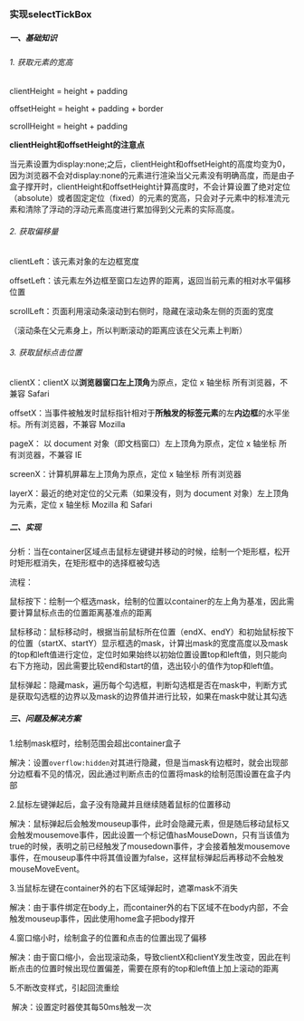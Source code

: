 ### 实现selectTickBox

##### 一、基础知识

###### 1. 获取元素的宽高

clientHeight = height + padding

offsetHeight = height + padding + border

scrollHeight = height + padding



**clientHeight和offsetHeight的注意点**

​		当元素设置为display:none;之后，clientHeight和offsetHeight的高度均变为0，因为浏览器不会对display:none的元素进行渲染
​		当父元素没有明确高度，而是由子盒子撑开时，clientHeight和offsetHeight计算高度时，不会计算设置了绝对定位（absolute）或者固定定位（fixed）的元素的宽高，只会对子元素中的标准流元素和清除了浮动的浮动元素高度进行累加得到父元素的实际高度。



###### 2. 获取偏移量

clientLeft：该元素对象的左边框宽度

offsetLeft：该元素左外边框至窗口左边界的距离，返回当前元素的相对水平偏移位置

scrollLeft：页面利用滚动条滚动到右侧时，隐藏在滚动条左侧的页面的宽度

（滚动条在父元素身上，所以判断滚动的距离应该在父元素上判断）



###### 3. 获取鼠标点击位置

clientX：clientX  以**浏览器窗口左上顶角**为原点，定位 x 轴坐标  所有浏览器，不兼容 Safari

offsetX：当事件被触发时鼠标指针相对于**所触发的标签元素**的左**内边框**的水平坐标。所有浏览器，不兼容 Mozilla

pageX： 以 document 对象（即文档窗口）左上顶角为原点，定位 x 轴坐标  所有浏览器，不兼容 IE

screenX：计算机屏幕左上顶角为原点，定位 x 轴坐标  所有浏览器

layerX：最近的绝对定位的父元素（如果没有，则为 document 对象）左上顶角为元素，定位 x 轴坐标  Mozilla 和 Safari



##### 二、实现

分析：当在container区域点击鼠标左键键并移动的时候，绘制一个矩形框，松开时矩形框消失，在矩形框中的选择框被勾选

流程：

​		鼠标按下：绘制一个框选mask，绘制的位置以container的左上角为基准，因此需要计算鼠标点击的位置距离基准点的距离

​		鼠标移动：鼠标移动时，根据当前鼠标所在位置（endX、endY）和初始鼠标按下的位置（startX、startY）显示框选的mask，计算出mask的宽度高度以及mask的top和left值进行定位，定位时如果始终以初始位置设置top和left值，则只能向右下方拖动，因此需要比较end和start的值，选出较小的值作为top和left值。

​		鼠标弹起：隐藏mask，遍历每个勾选框，判断勾选框是否在mask中，判断方式是获取勾选框的边界以及mask的边界值并进行比较，如果在mask中就让其勾选



##### 三、问题及解决方案

1.绘制mask框时，绘制范围会超出container盒子

​	解决：设置`overflow:hidden`对其进行隐藏，但是当mask有边框时，就会出现部分边框看不见的情况，因此通过判断点击的位置将mask的绘制范围设置在盒子内部



2.鼠标左键弹起后，盒子没有隐藏并且继续随着鼠标的位置移动

​	解决：鼠标弹起后会触发mouseup事件，此时会隐藏元素，但是随后移动鼠标又会触发mousemove事件，因此设置一个标记值hasMouseDown，只有当该值为true的时候，表明之前已经触发了mousedown事件，才会接着触发mousemove事件，在mouseup事件中将其值设置为false，这样鼠标弹起后再移动不会触发mouseMoveEvent。



3.当鼠标左键在container外的右下区域弹起时，遮罩mask不消失

​	解决：由于事件绑定在body上，而container外的右下区域不在body内部，不会触发mouseup事件，因此使用home盒子把body撑开



4.窗口缩小时，绘制盒子的位置和点击的位置出现了偏移

​	解决：由于窗口缩小，会出现滚动条，导致clientX和clientY发生改变，因此在判断点击的位置时候出现位置偏差，需要在原有的top和left值上加上滚动的距离



5.不断改变样式，引起回流重绘

​	解决：设置定时器使其每50ms触发一次



